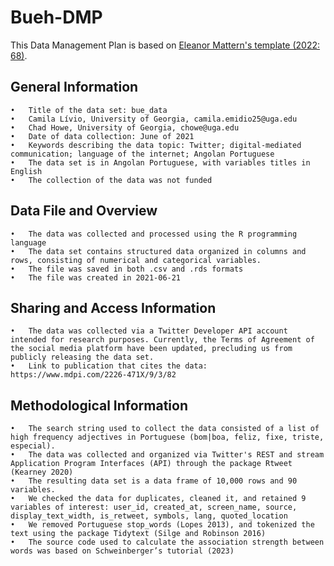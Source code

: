 # Bueh-DMP
This Data Management Plan is based on [Eleanor Mattern's template (2022: 68)](https://direct.mit.edu/books/oa-edited-volume/5244/chapter/3537372/The-Linguistic-Data-Life-Cycle-Sustainability-of). 

## General Information 
	•	Title of the data set: bue_data 
	•	Camila Lívio, University of Georgia, camila.emidio25@uga.edu
	•	Chad Howe, University of Georgia, chowe@uga.edu
	•	Date of data collection: June of 2021
	•	Keywords describing the data topic: Twitter; digital-mediated communication; language of the internet; Angolan Portuguese
	•	The data set is in Angolan Portuguese, with variables titles in English 
	•	The collection of the data was not funded 

## Data File and Overview 
	•	The data was collected and processed using the R programming language 
	•	The data set contains structured data organized in columns and rows, consisting of numerical and categorical variables. 
	•	The file was saved in both .csv and .rds formats
	•	The file was created in 2021-06-21

## Sharing and Access Information 
	•	The data was collected via a Twitter Developer API account intended for research purposes. Currently, the Terms of Agreement of the social media platform have been updated, precluding us from publicly releasing the data set.
	•	Link to publication that cites the data: https://www.mdpi.com/2226-471X/9/3/82

## Methodological Information 
	•	The search string used to collect the data consisted of a list of high frequency adjectives in Portuguese (bom|boa, feliz, fixe, triste, especial).
	•	The data was collected and organized via Twitter's REST and stream Application Program Interfaces (API) through the package Rtweet (Kearney 2020) 
	•	The resulting data set is a data frame of 10,000 rows and 90 variables. 
	•	We checked the data for duplicates, cleaned it, and retained 9 variables of interest: user_id, created_at, screen_name, source, display_text_width, is_retweet, symbols, lang, quoted_location
	•	We removed Portuguese stop_words (Lopes 2013), and tokenized the text using the package Tidytext (Silge and Robinson 2016)
	•	The source code used to calculate the association strength between words was based on Schweinberger’s tutorial (2023)

